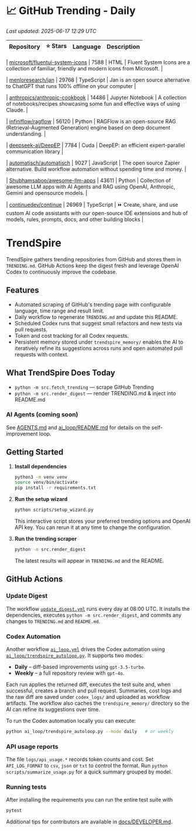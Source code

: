 <!-- TRENDING_START -->
# 📈 GitHub Trending - Daily

_Last updated: 2025-06-17 12:29 UTC_

| Repository | ⭐ Stars | Language | Description |
|------------|--------:|----------|-------------|

| [microsoft/fluentui-system-icons](https://github.com/microsoft/fluentui-system-icons) | 7588 | HTML | Fluent System Icons are a collection of familiar, friendly and modern icons from Microsoft. |

| [menloresearch/jan](https://github.com/menloresearch/jan) | 29768 | TypeScript | Jan is an open source alternative to ChatGPT that runs 100% offline on your computer |

| [anthropics/anthropic-cookbook](https://github.com/anthropics/anthropic-cookbook) | 14486 | Jupyter Notebook | A collection of notebooks/recipes showcasing some fun and effective ways of using Claude. |

| [infiniflow/ragflow](https://github.com/infiniflow/ragflow) | 56120 | Python | RAGFlow is an open-source RAG (Retrieval-Augmented Generation) engine based on deep document understanding. |

| [deepseek-ai/DeepEP](https://github.com/deepseek-ai/DeepEP) | 7784 | Cuda | DeepEP: an efficient expert-parallel communication library |

| [automatisch/automatisch](https://github.com/automatisch/automatisch) | 9027 | JavaScript | The open source Zapier alternative. Build workflow automation without spending time and money. |

| [Shubhamsaboo/awesome-llm-apps](https://github.com/Shubhamsaboo/awesome-llm-apps) | 43611 | Python | Collection of awesome LLM apps with AI Agents and RAG using OpenAI, Anthropic, Gemini and opensource models. |

| [continuedev/continue](https://github.com/continuedev/continue) | 26969 | TypeScript | ⏩ Create, share, and use custom AI code assistants with our open-source IDE extensions and hub of models, rules, prompts, docs, and other building blocks |
<!-- TRENDING_END -->

# TrendSpire

TrendSpire gathers trending repositories from GitHub and stores them in `TRENDING.md`. GitHub Actions keep the digest fresh and leverage OpenAI Codex to continuously improve the codebase.

## Features

- Automated scraping of GitHub's trending page with configurable language, time range and result limit.
- Daily workflow to regenerate `TRENDING.md` and update this README.
- Scheduled Codex runs that suggest small refactors and new tests via pull requests.
- Token and cost tracking for all Codex requests.
- Persistent memory stored under `trendspire_memory/` enables the AI to
  iteratively refine its suggestions across runs and open automated pull
  requests with context.

## What TrendSpire Does Today

- `python -m src.fetch_trending` — scrape GitHub Trending
- `python -m src.render_digest` — render TRENDING.md & inject into README.md

### AI Agents (coming soon)
See [AGENTS.md](./AGENTS.md) and [ai_loop/README.md](./ai_loop/README.md) for details on the self-improvement loop.

## Getting Started

1. **Install dependencies**
   ```bash
   python3 -m venv venv
   source venv/bin/activate
   pip install -r requirements.txt
   ```

2. **Run the setup wizard**
   ```bash
   python scripts/setup_wizard.py
   ```
   This interactive script stores your preferred trending options and OpenAI API key.
   You can rerun it at any time to change the configuration.

3. **Run the trending scraper**
   ```bash
   python -m src.render_digest
   ```
   The latest results will appear in `TRENDING.md` and the README.


## GitHub Actions

### Update Digest

The workflow [`update_digest.yml`](.github/workflows/update_digest.yml) runs every day at 08:00 UTC. It installs the dependencies, executes `python -m src.render_digest`, and commits any changes to `TRENDING.md` and `README.md`.

### Codex Automation

Another workflow [`ai_loop.yml`](.github/workflows/ai_loop.yml) drives the Codex automation using [`ai_loop/trendspire_autoloop.py`](ai_loop/trendspire_autoloop.py). It supports two modes:

- **Daily** – diff-based improvements using `gpt-3.5-turbo`.
- **Weekly** – a full repository review with `gpt-4o`.

Each run applies the returned diff, executes the test suite and, when successful, creates a branch and pull request. Summaries, cost logs and the raw diff are saved under `codex_logs/` and uploaded as workflow artifacts. The workflow also caches the `trendspire_memory/` directory so the AI can refine its suggestions over time.

To run the Codex automation locally you can execute:

```bash
python ai_loop/trendspire_autoloop.py --mode daily   # or weekly
```

### API usage reports

The file `logs/api_usage.*` records token counts and cost. Set `API_LOG_FORMAT`
to `csv`, `json` or `txt` to control the format. Run `python
scripts/summarize_usage.py` for a quick summary grouped by model.

### Running tests

After installing the requirements you can run the entire test suite with

```bash
pytest
```

Additional tips for contributors are available in
[docs/DEVELOPER.md](docs/DEVELOPER.md).
